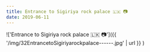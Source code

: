 ```yaml
---
title: Entrance to Sigiriya rock palace 🇱🇰 📷
date: 2019-06-11
---
```


!['Entrance to Sigiriya rock palace 🇱🇰 📷']({{ '/img/32EntrancetoSigiriyarockpalace------.jpg' | url }} )
<br>
